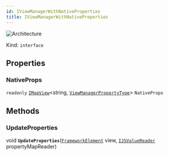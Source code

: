 ```yaml
---
id: IViewManagerWithNativeProperties
title: IViewManagerWithNativeProperties
---
```


![Architecture](https://img.shields.io/badge/architecture-old_only-yellow)

Kind: `interface`

## Properties
### NativeProps
`readonly`  [`IMapView`](https://docs.microsoft.com/uwp/api/Windows.Foundation.Collections.IMapView-2)<string, [`ViewManagerPropertyType`](ViewManagerPropertyType)> `NativeProps`

## Methods
### UpdateProperties
void **`UpdateProperties`**([`FrameworkElement`](https://learn.microsoft.com/uwp/api/Windows.UI.Xaml.FrameworkElement) view, [`IJSValueReader`](IJSValueReader) propertyMapReader)
